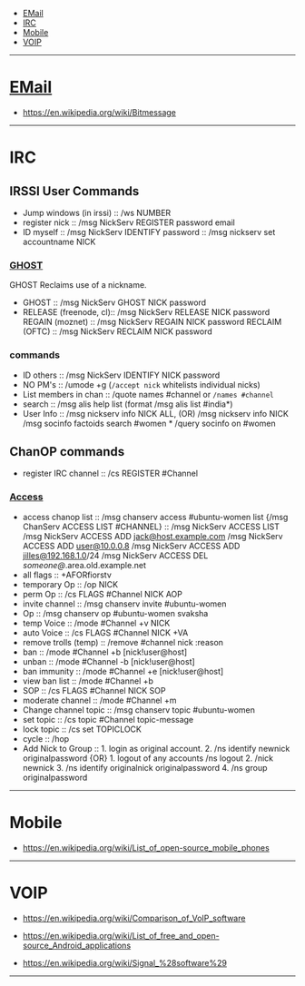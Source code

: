 + [EMail](#email)
+ [IRC](#irc)
+ [Mobile](#mobile)
+ [VOIP](#voip)

----

# [EMail](https://en.wikipedia.org/wiki/Comparison_of_webmail_providers)
+ https://en.wikipedia.org/wiki/Bitmessage


----


# IRC 

## IRSSI User Commands
+ Jump windows (in irssi) :: /ws NUMBER
+ register nick         :: /msg NickServ REGISTER password email
+ ID myself             :: /msg NickServ IDENTIFY password
                        :: /msg nickserv set accountname NICK 

### [GHOST](https://toxin.jottit.com/freenode_nickserv_commands#ns09)
GHOST Reclaims use of a nickname.
+ GHOST                 :: /msg NickServ GHOST NICK password
+ RELEASE (freenode, cl):: /msg NickServ RELEASE NICK password
  REGAIN (moznet)       :: /msg NickServ REGAIN NICK password
  RECLAIM (OFTC)        :: /msg NickServ RECLAIM NICK password

### commands 
+ ID others             :: /msg NickServ IDENTIFY NICK password
+ NO PM's               :: /umode +g (`/accept nick` whitelists individual nicks)
+ List members in chan  :: /quote names #channel or `/names #channel`
+ search                :: /msg alis help list  (format /msg alis list #india*)
+ User Info             :: /msg nickserv info NICK ALL, (OR) /msg nickserv info NICK
                           /msg socinfo factoids search #women * 
                           /query socinfo on #women

## ChanOP commands
+ register IRC channel  :: /cs REGISTER #Channel

### [Access](https://toxin.jottit.com/freenode_nickserv_commands#ns18)
+ access chanop list    :: /msg chanserv access #ubuntu-women list {/msg ChanServ ACCESS LIST #CHANNEL}
                        :: /msg NickServ ACCESS LIST
                           /msg NickServ ACCESS ADD jack@host.example.com
                           /msg NickServ ACCESS ADD user@10.0.0.8
                           /msg NickServ ACCESS ADD jilles@192.168.1.0/24
                           /msg NickServ ACCESS DEL *someone@*.area.old.example.net 
+ all flags             :: +AFORfiorstv
+ temporary Op          :: /op NICK
+ perm Op               :: /cs FLAGS #Channel NICK AOP
+ invite channel        :: /msg chanserv invite #ubuntu-women 
+ Op                    :: /msg chanserv op #ubuntu-women svaksha
+ temp Voice            :: /mode #Channel +v NICK
+ auto Voice            :: /cs FLAGS #Channel NICK +VA
+ remove trolls (temp)  :: /remove #channel nick :reason      
+ ban                   :: /mode #Channel +b [nick!user@host]
+ unban                 :: /mode #Channel -b [nick!user@host]
+ ban immunity          :: /mode #Channel +e [nick!user@host]
+ view ban list         :: /mode #Channel +b
+ SOP                   :: /cs FLAGS #Channel NICK SOP
+ moderate channel      :: /mode #Channel +m
+ Change channel topic  :: /msg chanserv topic #ubuntu-women <add-foo-bar-topic-here>
+ set topic             :: /cs topic #Channel topic-message
+ lock topic            :: /cs set TOPICLOCK
+ cycle                 :: /hop
+ Add Nick to Group     :: 1. login as original account.
                           2. /ns identify newnick originalpassword
                           {OR}
                           1. logout of any accounts /ns logout
                           2. /nick newnick
                           3. /ns identify originalnick originalpassword
                           4. /ns group originalpassword
                           
 

----

# Mobile
+ https://en.wikipedia.org/wiki/List_of_open-source_mobile_phones

----

# VOIP
+ https://en.wikipedia.org/wiki/Comparison_of_VoIP_software 

+ https://en.wikipedia.org/wiki/List_of_free_and_open-source_Android_applications
+ https://en.wikipedia.org/wiki/Signal_%28software%29

----
